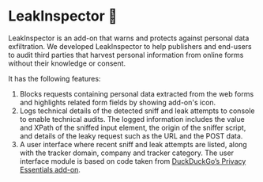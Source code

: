 # LeakInspector 🎇

LeakInspector is an add-on that warns and protects against personal data exfiltration. We developed LeakInspector to help publishers and end-users to audit third parties that harvest personal information from online forms without their knowledge or consent.

It has the following features:
 1. Blocks requests containing personal data extracted from the web forms and highlights related form fields by showing add-on's icon.
 2. Logs technical details of the detected sniff and leak attempts to console to enable technical audits. The logged information includes the value and XPath of the sniffed input element, the origin of the sniffer script, and details of the leaky request such as the URL and the POST data.
 3. A user interface where recent sniff and leak attempts are listed, along with the tracker domain, company and tracker category. The user interface module is based on code taken from [DuckDuckGo’s Privacy Essentials add-on](https://chrome.google.com/webstore/detail/duckduckgo-privacy-essent/bkdgflcldnnnapblkhphbgpggdiikppg?hl=en).
 

